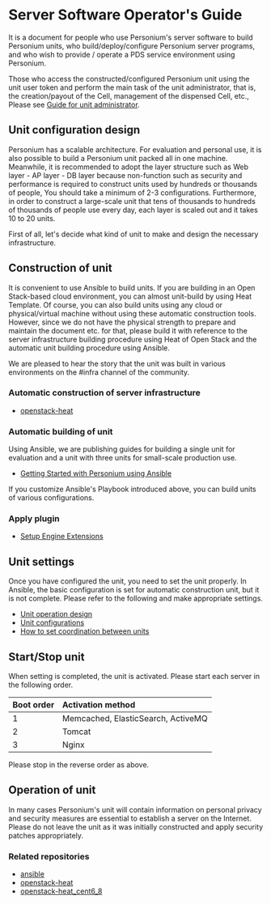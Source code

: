 # Server Software Operator's Guide  

It is a document for people who use Personium's server software to build Personium units, who build/deploy/configure Personium server programs, and who wish to provide / operate a PDS service environment using Personium.

Those who access the constructed/configured Personium unit using the unit user token and perform the main task of the unit administrator, that is, the creation/payout of the Cell, management of the dispensed Cell, etc., Please see [Guide for unit administrator](../unit-administrator/).

## Unit configuration design

Personium has a scalable architecture. For evaluation and personal use, it is also possible to build a Personium unit packed all in one machine. Meanwhile, it is recommended to adopt the layer structure such as Web layer - AP layer - DB layer because non-function such as security and performance is required to construct units used by hundreds or thousands of people, You should take a minimum of 2-3 configurations. Furthermore, in order to construct a large-scale unit that tens of thousands to hundreds of thousands of people use every day, each layer is scaled out and it takes 10 to 20 units.

First of all, let's decide what kind of unit to make and design the necessary infrastructure.

## Construction of unit

It is convenient to use Ansible to build units. If you are building in an Open Stack-based cloud environment, you can almost unit-build by using Heat Template. Of course, you can also build units using any cloud or physical/virtual machine without using these automatic construction tools. However, since we do not have the physical strength to prepare and maintain the document etc. for that, please build it with reference to the server infrastructure building procedure using Heat of Open Stack and the automatic unit building procedure using Ansible.

We are pleased to hear the story that the unit was built in various environments on the #infra channel of the community.

### Automatic construction of server infrastructure

* [openstack-heat](https://github.com/personium/openstack-heat)

### Automatic building of unit

Using Ansible, we are publishing guides for building a single unit for evaluation and a unit with three units for small-scale production use.

* [Getting Started with Personium using Ansible](./setup_en.md)

If you customize Ansible's Playbook introduced above, you can build units of various configurations.

### Apply plugin

* [Setup Engine Extensions](./setup_engine_extensions.md)

## Unit settings

Once you have configured the unit, you need to set the unit properly.
In Ansible, the basic configuration is set for automatic construction unit, but it is not complete. Please refer to the following and make appropriate settings.

* [Unit operation design](./unit_operation_design.md)
* [Unit configurations](./unit_config_list.md)  
* [How to set coordination between units](./unit_coordination.md)  

## Start/Stop unit

When setting is completed, the unit is activated. Please start each server in the following order.

|Boot order|Activation method|
|:--|:--|
|1|Memcached, ElasticSearch, ActiveMQ|
|2|Tomcat|
|3|Nginx|

Please stop in the reverse order as above.

## Operation of unit

In many cases Personium's unit will contain information on personal privacy and security measures are essential to establish a server on the Internet. Please do not leave the unit as it was initially constructed and apply security patches appropriately.

### Related repositories

* [ansible](https://github.com/personium/ansible)
* [openstack-heat](https://github.com/personium/openstack-heat)
* [openstack-heat_cent6_8](https://github.com/personium/openstack-heat_cent6_8)

